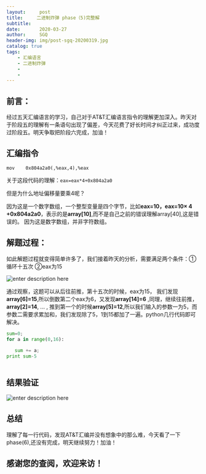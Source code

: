 ```yaml
---
layout:     post
title:     二进制炸弹 phase（5)完整解
subtitle:   
date:       2020-03-27
author:     SGQ
header-img: img/post-sgq-20200319.jpg
catalog: true
tags:
    - 汇编语言
    - 二进制炸弹
    - 
    - 
---
```


## 前言：

  经过五天汇编语言的学习，自己对于AT&T汇编语言指令的理解更加深入。昨天对于阶段五的理解有一条语句出现了偏差，今天花费了好长时间才纠正过来，成功度过阶段五。明天争取把阶段六完成，加油！

## 汇编指令
`mov    0x804a2a0(,%eax,4),%eax   `
 
 关于这段代码的理解：`eax=eax*4+0x804a2a0 `
 
 但是为什么地址偏移量要乘4呢？
 
 因为这是一个数字数组，一个整型变量是四个字节，比如**eax=10，eax=10× 4 +0x804a2a0**，表示的是**array[10]**,而不是自己之前的错误理解array[40],这是错误的。
 因为这是数字数组，并非字符数组。
 
 
 ## 解题过程：
 
 如此解题过程就变得简单许多了，我们接着昨天的分析，需要满足两个条件：①循环十五次  ②eax为15
 
![enter description here](https://imgkr.cn-bj.ufileos.com/106e7005-8a02-43e4-929a-a47a6eb5f791.png)





通过观察，这题可以从后往前推，第十五次的时候，eax为15，
我们发现**array[6]=15**,所以倒数第二个eax为6，又发现**array[14]=6** ,同理，继续往前推，**array[2]=14**,    ... , 推到第一个的时候**array[5]=12**,所以我们输入的参数一为5，而参数二需要求累加和，我们发现除了5，1到15都加了一遍。python几行代码即可解决。





 ```python
 sum=0;
for a in range(0,16):
    
    sum += a;
print sum-5
     
```
## 结果验证

![enter description here](https://imgkr.cn-bj.ufileos.com/53f66a02-3c2a-42e9-b0b2-8ac6aa9852a2.png)




## 总结

理解了每一行代码，发现AT&T汇编并没有想象中的那么难，今天看了一下phase(6),还没有完成，明天继续努力！加油！




## 感谢您的查阅，欢迎来访！
